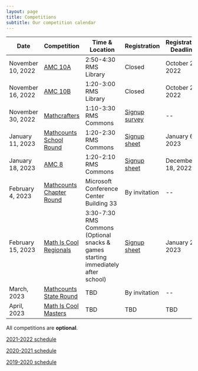 ```yaml
---
layout: page
title: Competitions
subtitle: Our competition calendar
---
```


| Date                  | Competition		| Time & Location | Registration | Registration Deadline
| -----------           | --------            | --- | ----- | --- |
|November 10, 2022      | [AMC 10A](/amc) | 2:50-4:30 RMS Library | Closed | October 25, 2022
|November 16, 2022      | [AMC 10B](/amc) | 1:20-3:00 RMS Library | Closed | October 25, 2022
|November 30, 2022      | [Mathcrafters](https://www.mathcrafters.com/Play/Watch/1) | 1:10-3:30 RMS Commons | [Signup survey](https://forms.office.com/r/BiqFPPUxRq) | --
|January 11, 2023		| [Mathcounts School Round](/mathcounts) |  1:20-2:30 RMS Commons | [Signup sheet](https://rmsptsa.sharepoint.com/:x:/r/sites/mathclub/_layouts/15/Doc.aspx?sourcedoc=%7B571B3375-9DF4-42A2-B345-8313C7182EEF%7D&file=Competitions%20%26%20Teams.xlsx&action=default&mobileredirect=true) | January 6, 2023
|January 18, 2023       | [AMC 8](/amc) | 1:20-2:10 RMS Commons | [Signup sheet](https://rmsptsa.sharepoint.com/:x:/r/sites/mathclub/_layouts/15/Doc.aspx?sourcedoc=%7B571B3375-9DF4-42A2-B345-8313C7182EEF%7D&file=Competitions%20%26%20Teams.xlsx&action=default&mobileredirect=true) | December 18, 2022
|February 4, 2023         | [Mathcounts Chapter Round](/mathcounts) | Microsoft Conference Center Building 33 | By invitation | --
|February 15, 2023      | [Math Is Cool Regionals](http://www.academicsarecool.com) | 3:30-7:30 RMS Commons (Optional snacks & games starting immediately after school) | [Signup sheet](https://rmsptsa.sharepoint.com/:x:/r/sites/mathclub/_layouts/15/Doc.aspx?sourcedoc=%7B571B3375-9DF4-42A2-B345-8313C7182EEF%7D&file=Competitions%20%26%20Teams.xlsx&action=default&mobileredirect=true) | January 20, 2023
|March, 2023            | [Mathcounts State Round](/mathcounts)  | TBD | By invitation | --
|April, 2023			| [Math Is Cool Masters](http://www.academicsarecool.com) | TBD | TBD | TBD

All competitions are **optional**.

[2021-2022 schedule](/competitions-2122.md)

[2020-2021 schedule](/competitions-2021.md)

[2019-2020 schedule](/competitions-1920.md)
